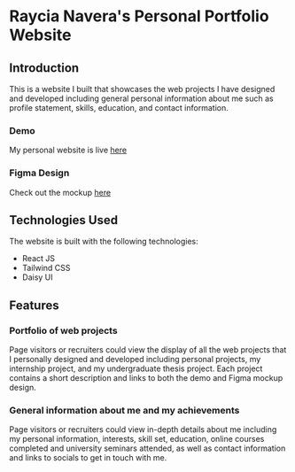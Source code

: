 # Raycia Navera's Personal Portfolio Website
## Introduction
This is a website I built that showcases the web projects I have designed and developed including general personal information about me such as profile statement, skills, education, and contact information.

### Demo
My personal website is live [here](https://naveraraycia-portfolio.vercel.app/)

### Figma Design
Check out the mockup [here](https://www.figma.com/file/6kEruPG1xu4GAUtVyci5yM/Portfolio-Personal-Website---Raycia-Navera?type=design&node-id=74-2&mode=design&t=seNbJAtMcU4sJVmW-0)

## Technologies Used
The website is built with the following technologies:
- React JS
- Tailwind CSS
- Daisy UI

## Features
### Portfolio of web projects
Page visitors or recruiters could view the display of all the web projects that I personally designed and developed including personal projects, my internship project, and my undergraduate thesis project. Each project contains a short description and links to both the demo and Figma mockup design.

### General information about me and my achievements
Page visitors or recruiters could view in-depth details about me including my personal information, interests, skill set, education, online courses completed and university seminars attended, as well as contact information and links to socials to get in touch with me.
